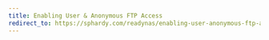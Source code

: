 ```yaml
---
title: Enabling User & Anonymous FTP Access
redirect_to: https://sphardy.com/readynas/enabling-user-anonymous-ftp-access/
---
```

